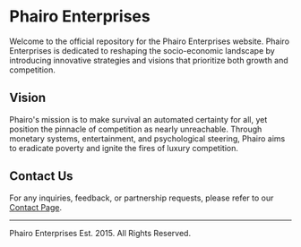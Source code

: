 # Phairo Enterprises

Welcome to the official repository for the Phairo Enterprises website. Phairo Enterprises is dedicated to reshaping the socio-economic landscape by introducing innovative strategies and visions that prioritize both growth and competition.

## Vision

Phairo's mission is to make survival an automated certainty for all, yet position the pinnacle of competition as nearly unreachable. Through monetary systems, entertainment, and psychological steering, Phairo aims to eradicate poverty and ignite the fires of luxury competition.

## Contact Us

For any inquiries, feedback, or partnership requests, please refer to our [Contact Page](contact.md).

---

Phairo Enterprises Est. 2015. All Rights Reserved.
